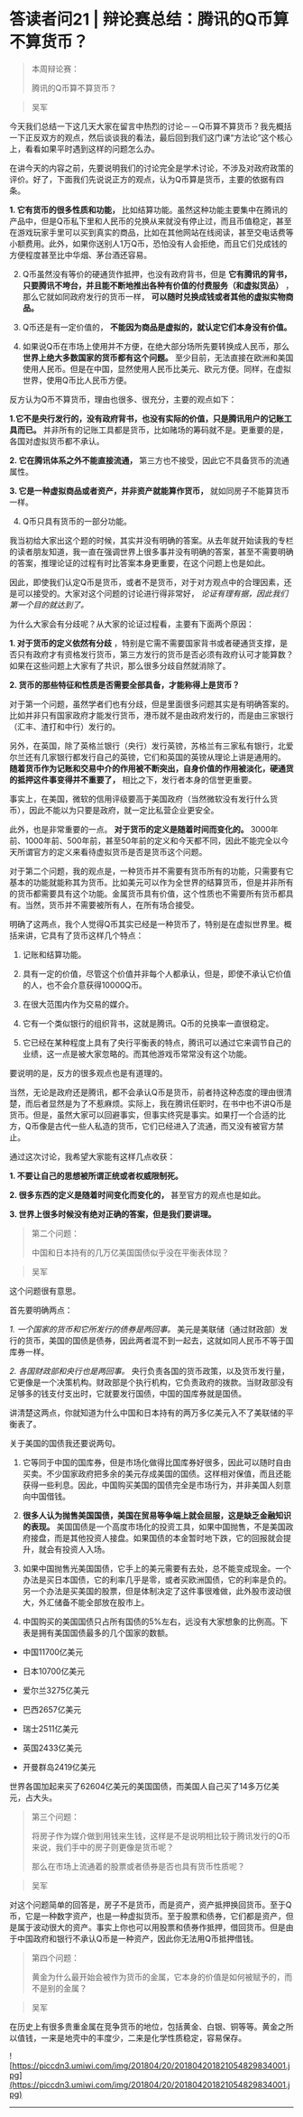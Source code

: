 # 答读者问21 | 辩论赛总结：腾讯的Q币算不算货币？

> 本周辩论赛：
> 
> 腾讯的Q币算不算货币？

> 吴军

今天我们总结一下这几天大家在留言中热烈的讨论－－Q币算不算货币？我先概括一下正反双方的观点，然后谈谈我的看法，最后回到我们这门课“方法论”这个核心上，看看如果平时遇到这样的问题怎么办。

在讲今天的内容之前，先要说明我们的讨论完全是学术讨论，不涉及对政府政策的评价。好了，下面我们先说说正方的观点，认为Q币算是货币，主要的依据有四条。

 **1. 它有货币的很多性质和功能，** 比如结算功能。虽然这种功能主要集中在腾讯的产品中，但是Q币私下里和人民币的兑换从来就没有停止过，而且币值稳定，甚至在游戏玩家手里可以买到真实的商品，比如在其他网站在线阅读，甚至交电话费等小额费用。此外，如果你送别人1万Q币，恐怕没有人会拒绝，而且它们兑成钱的方便程度甚至比中华烟、茅台酒还容易。

2. Q币虽然没有等价的硬通货作抵押，也没有政府背书，但是 **它有腾讯的背书，只要腾讯不垮台，并且能不断地推出各种有价值的付费服务（和虚拟货品）** ，那么它就如同政府发行的货币一样， **可以随时兑换成钱或者其他的虚拟实物商品。**

3. Q币还是有一定价值的， **不能因为商品是虚拟的，就认定它们本身没有价值。**

4. 如果说Q币在市场上使用并不方便，在绝大部分场所先要转换成人民币，那么 **世界上绝大多数国家的货币都有这个问题。** 至少目前，无法直接在欧洲和美国使用人民币。但是在中国，显然使用人民币比美元、欧元方便。同样，在虚拟世界，使用Q币比人民币方便。

反方认为Q币不算货币，理由也很多、很充分，主要的观点如下：

 **1.它不是央行发行的，没有政府背书，也没有实际的价值，只是腾讯用户的记账工具而已。** 并非所有的记账工具都是货币，比如赌场的筹码就不是。更重要的是，各国对虚拟货币都不承认。

 **2. 它在腾讯体系之外不能直接流通，** 第三方也不接受，因此它不具备货币的流通属性。

 **3. 它是一种虚拟商品或者资产，并非资产就能算作货币，** 就如同房子不能算货币一样。

4. Q币只具有货币的一部分功能。

我当初给大家出这个题的时候，其实并没有明确的答案。从去年就开始读我的专栏的读者朋友知道，我一直在强调世界上很多事并没有明确的答案，甚至不需要明确的答案，推理论证的过程有时比答案本身更重要，在这个问题上也是如此。

因此，即使我们认定Q币是货币，或者不是货币，对于对方观点中的合理因素，还是可以接受的。大家对这个问题的讨论进行得非常好， *论证有理有据，因此我们第一个目的就达到了。*

为什么大家会有分歧呢？从大家的论证过程看，主要有下面两个原因：

 **1. 对于货币的定义依然有分歧** ，特别是它需不需要国家背书或者硬通货支撑，是否只有政府才有资格发行货币，第三方发行的货币是否必须有政府认可才能算数？如果在这些问题上大家有了共识，那么很多分歧自然就消除了。

 **2. 货币的那些特征和性质是否需要全部具备，才能称得上是货币？**

对于第一个问题，虽然学者们也有分歧，但是里面很多问题其实是有明确答案的。比如并非只有国家政府才能发行货币，港币就不是由政府发行的，而是由三家银行（汇丰、渣打和中行）发行的。

另外，在英国，除了英格兰银行（央行）发行英镑，苏格兰有三家私有银行，北爱尔兰还有几家银行都发行自己的英镑，它们和英国的英镑从理论上讲是通用的。 **随着货币作为记账和交易中介的作用被不断突出，自身价值的作用被淡化，硬通货的抵押这件事变得并不重要了，** 相比之下，发行者本身的信誉更重要。

事实上，在美国，微软的信用评级要高于美国政府（当然微软没有发行什么货币），因此不能以为只要是政府，就一定比私营企业更安全。

此外，也是非常重要的一点。 **对于货币的定义是随着时间而变化的。** 3000年前、1000年前、500年前，甚至50年前的定义和今天都不同，因此不能完全以今天所谓官方的定义来看待虚拟货币是否是货币这个问题。

对于第二个问题，我的观点是，一种货币并不需要有货币所有的功能，只需要有它基本的功能就能称其为货币。比如美元可以作为全世界的结算货币，但是并非所有的货币都需要具有这个功能。金属货币具有价值，这个性质也不需要所有货币都具有。当然，货币并不需要被所有人，在所有场合接受。

明确了这两点，我个人觉得Q币其实已经是一种货币了，特别是在虚拟世界里。概括来讲，它具有了货币这样几个特点：

1. 记账和结算功能。

2. 具有一定的价值，尽管这个价值并非每个人都承认，但是，即使不承认它价值的人，也不会介意获得10000Q币。

3. 在很大范围内作为交易的媒介。

4. 它有一个类似银行的组织背书，这就是腾讯。Q币的兑换率一直很稳定。

5. 它已经在某种程度上具有了央行平衡表的特点，腾讯可以通过它来调节自己的业绩，这一点是被大家忽略的。而其他游戏币常常没有这个功能。

要说明的是，反方的很多观点也是有道理的。

当然，无论是政府还是腾讯，都不会承认Q币是货币，前者持这种态度的理由很清楚，而后者显然是为了不惹麻烦。实际上，我在腾讯任职时，在书中也不讲Q币是货币。但是，虽然大家可以回避事实，但事实终究是事实。如果打一个合适的比方，Q币像是古代一些人私造的货币，它们已经进入了流通，而又没有被官方禁止。

通过这次讨论，我希望大家能有这样几点收获：

 **1. 不要让自己的思想被所谓正统或者权威限制死。**

 **2. 很多东西的定义是随着时间变化而变化的，** 甚至官方的观点也是如此。

 **3. 世界上很多时候没有绝对正确的答案，但是我们要讲理。**

> 第二个问题：
> 
> 中国和日本持有的几万亿美国国债似乎没在平衡表体现？

> 吴军

这个问题很有意思。

首先要明确两点：

 *1. 一个国家的货币和它所发行的债券是两回事。* 美元是美联储（通过财政部）发行的货币，美国的国债是债券，因此两者混不到一起去，这就如同人民币不等于国库券一样。

 *2. 各国财政部和央行也是两回事。* 央行负责各国的货币政策，以及货币发行量，它更像是一个决策机构。财政部是个执行机构，它负责政府的拨款。当财政部没有足够多的钱支付支出时，它就要发行国债，中国的国库券就是国债。

讲清楚这两点，你就知道为什么中国和日本持有的两万多亿美元入不了美联储的平衡表了。

关于美国的国债我还要说两句。

1. 它等同于中国的国库券，但是市场化做得比国库券好很多，因此可以随时自由买卖。不少国家政府把多余的美元存成美国的国债。这样相对保值，而且还能获得一些利息。因此，中国购买美国的国债完全是市场行为，并非美国人刻意向中国借钱。

2. **很多人认为抛售美国国债，美国在贸易等争端上就会屈服，这是缺乏金融知识的表现。** 美国国债是一个高度市场化的投资工具，如果中国抛售，不是美国政府接盘，而是其他投资人接盘。如果国债的本金暂时地下跌，它的回报就会提升，就会有投资人入场。

3. 如果中国抛售光美国国债，它手上的美元需要有去处，总不能变成现金。一个办法是买日本国债，它的利率几乎是零，或者买欧洲国债，它的利率是负的。另一个办法是买美国的股票，但是体制决定了这件事很难做，此外股市波动很大，外汇储备不能全部放在股市上。

4. 中国购买的美国国债只占所有国债的5%左右，远没有大家想象的比例高。下表是拥有美国国债最多的几个国家的数额。

* 中国11700亿美元

* 日本10700亿美元

* 爱尔兰3275亿美元

* 巴西2657亿美元

* 瑞士2511亿美元

* 英国2433亿美元

* 开曼群岛2419亿美元

世界各国加起来买了62604亿美元的美国国债，而美国人自己买了14多万亿美元，占大头。

> 第三个问题：
> 
> 将房子作为媒介做到用钱来生钱，这样是不是说明相比较于腾讯发行的Q币来说，我们手中的房子则更像是货币呢？
> 
> 那么在市场上流通着的股票或者债券是否也具有货币性质呢？

> 吴军

对这个问题简单的回答是，房子不是货币，而是资产，资产抵押换回货币。至于Q币，它是一种数字资产，也是一种虚拟货币。至于股票和债券，它们都是资产，但是属于波动很大的资产。事实上你也可以用股票和债券作抵押，借回货币。但是由于中国政府和银行不承认Q币是一种资产，因此你无法用Q币抵押借钱。

> 第四个问题：
> 
> 黄金为什么最开始会被作为货币的金属，它本身的价值是如何被赋予的，而不是别的金属？

> 吴军

在历史上有很多贵重金属在竞争货币的地位，包括黄金、白银、铜等等。黄金之所以值钱，一来是地壳中的丰度少，二来是化学性质稳定，容易保存。

![https://piccdn3.umiwi.com/img/201804/20/201804201821054829834001.jpg](https://piccdn3.umiwi.com/img/201804/20/201804201821054829834001.jpg)

---
